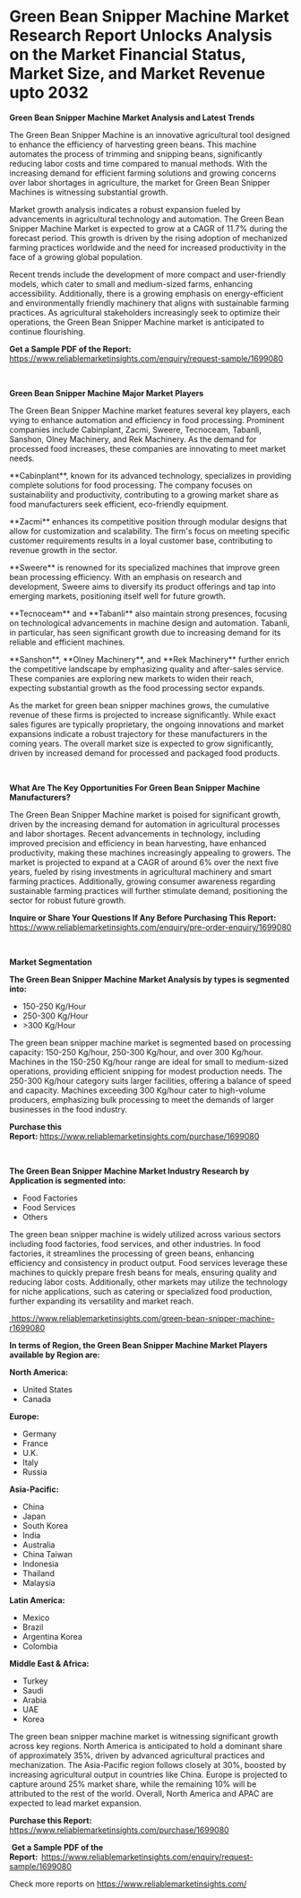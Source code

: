 <p><h1>Green Bean Snipper Machine Market Research Report Unlocks Analysis on the Market Financial Status, Market Size, and Market Revenue upto 2032</h1></p><p><strong>Green Bean Snipper Machine Market Analysis and Latest Trends</strong></p>
<p><p>The Green Bean Snipper Machine is an innovative agricultural tool designed to enhance the efficiency of harvesting green beans. This machine automates the process of trimming and snipping beans, significantly reducing labor costs and time compared to manual methods. With the increasing demand for efficient farming solutions and growing concerns over labor shortages in agriculture, the market for Green Bean Snipper Machines is witnessing substantial growth.</p><p>Market growth analysis indicates a robust expansion fueled by advancements in agricultural technology and automation. The Green Bean Snipper Machine Market is expected to grow at a CAGR of 11.7% during the forecast period. This growth is driven by the rising adoption of mechanized farming practices worldwide and the need for increased productivity in the face of a growing global population.</p><p>Recent trends include the development of more compact and user-friendly models, which cater to small and medium-sized farms, enhancing accessibility. Additionally, there is a growing emphasis on energy-efficient and environmentally friendly machinery that aligns with sustainable farming practices. As agricultural stakeholders increasingly seek to optimize their operations, the Green Bean Snipper Machine market is anticipated to continue flourishing.</p></p>
<p><strong>Get a Sample PDF of the Report:&nbsp;</strong> <a href="https://www.reliablemarketinsights.com/enquiry/request-sample/1699080?utm_campaign=2004&utm_medium=2&utm_source=Github&utm_content=ia&utm_term=19022025&utm_id=green-bean-snipper-machine">https://www.reliablemarketinsights.com/enquiry/request-sample/1699080</a></p>
<p>&nbsp;</p>
<p><strong>Green Bean Snipper Machine Major Market Players</strong></p>
<p><p>The Green Bean Snipper Machine market features several key players, each vying to enhance automation and efficiency in food processing. Prominent companies include Cabinplant, Zacmi, Sweere, Tecnoceam, Tabanli, Sanshon, Olney Machinery, and Rek Machinery. As the demand for processed food increases, these companies are innovating to meet market needs.</p><p>**Cabinplant**, known for its advanced technology, specializes in providing complete solutions for food processing. The company focuses on sustainability and productivity, contributing to a growing market share as food manufacturers seek efficient, eco-friendly equipment.</p><p>**Zacmi** enhances its competitive position through modular designs that allow for customization and scalability. The firm's focus on meeting specific customer requirements results in a loyal customer base, contributing to revenue growth in the sector.</p><p>**Sweere** is renowned for its specialized machines that improve green bean processing efficiency. With an emphasis on research and development, Sweere aims to diversify its product offerings and tap into emerging markets, positioning itself well for future growth.</p><p>**Tecnoceam** and **Tabanli** also maintain strong presences, focusing on technological advancements in machine design and automation. Tabanli, in particular, has seen significant growth due to increasing demand for its reliable and efficient machines. </p><p>**Sanshon**, **Olney Machinery**, and **Rek Machinery** further enrich the competitive landscape by emphasizing quality and after-sales service. These companies are exploring new markets to widen their reach, expecting substantial growth as the food processing sector expands.</p><p>As the market for green bean snipper machines grows, the cumulative revenue of these firms is projected to increase significantly. While exact sales figures are typically proprietary, the ongoing innovations and market expansions indicate a robust trajectory for these manufacturers in the coming years. The overall market size is expected to grow significantly, driven by increased demand for processed and packaged food products.</p></p>
<p>&nbsp;</p>
<p><strong>What Are The Key Opportunities For Green Bean Snipper Machine Manufacturers?</strong></p>
<p><p>The Green Bean Snipper Machine market is poised for significant growth, driven by the increasing demand for automation in agricultural processes and labor shortages. Recent advancements in technology, including improved precision and efficiency in bean harvesting, have enhanced productivity, making these machines increasingly appealing to growers. The market is projected to expand at a CAGR of around 6% over the next five years, fueled by rising investments in agricultural machinery and smart farming practices. Additionally, growing consumer awareness regarding sustainable farming practices will further stimulate demand, positioning the sector for robust future growth.</p></p>
<p><strong>Inquire or Share Your Questions If Any Before Purchasing This Report:</strong> <a href="https://www.reliablemarketinsights.com/enquiry/pre-order-enquiry/1699080?utm_campaign=2004&utm_medium=2&utm_source=Github&utm_content=ia&utm_term=19022025&utm_id=green-bean-snipper-machine">https://www.reliablemarketinsights.com/enquiry/pre-order-enquiry/1699080</a></p>
<p>&nbsp;</p>
<p><strong>Market Segmentation</strong></p>
<p><strong>The Green Bean Snipper Machine Market Analysis by types is segmented into:</strong></p>
<p><ul><li>150-250 Kg/Hour</li><li>250-300 Kg/Hour</li><li>>300 Kg/Hour</li></ul></p>
<p><p>The green bean snipper machine market is segmented based on processing capacity: 150-250 Kg/hour, 250-300 Kg/hour, and over 300 Kg/hour. Machines in the 150-250 Kg/hour range are ideal for small to medium-sized operations, providing efficient snipping for modest production needs. The 250-300 Kg/hour category suits larger facilities, offering a balance of speed and capacity. Machines exceeding 300 Kg/hour cater to high-volume producers, emphasizing bulk processing to meet the demands of larger businesses in the food industry.</p></p>
<p><strong>Purchase this Report:&nbsp;</strong><a href="https://www.reliablemarketinsights.com/purchase/1699080?utm_campaign=2004&utm_medium=2&utm_source=Github&utm_content=ia&utm_term=19022025&utm_id=green-bean-snipper-machine">https://www.reliablemarketinsights.com/purchase/1699080</a></p>
<p>&nbsp;</p>
<p><strong>The Green Bean Snipper Machine Market Industry Research by Application is segmented into:</strong></p>
<p><ul><li>Food Factories</li><li>Food Services</li><li>Others</li></ul></p>
<p><p>The green bean snipper machine is widely utilized across various sectors including food factories, food services, and other industries. In food factories, it streamlines the processing of green beans, enhancing efficiency and consistency in product output. Food services leverage these machines to quickly prepare fresh beans for meals, ensuring quality and reducing labor costs. Additionally, other markets may utilize the technology for niche applications, such as catering or specialized food production, further expanding its versatility and market reach.</p></p>
<p><a href="https://www.reliablemarketinsights.com/green-bean-snipper-machine-r1699080?utm_campaign=2004&utm_medium=2&utm_source=Github&utm_content=ia&utm_term=19022025&utm_id=green-bean-snipper-machine">&nbsp;https://www.reliablemarketinsights.com/green-bean-snipper-machine-r1699080</a></p>
<p><strong>In terms of Region, the Green Bean Snipper Machine Market Players available by Region are:</strong></p>
<p>
    <p> <strong> North America: </strong>
        <ul>
            <li>United States</li>
            <li>Canada</li>
        </ul>
        </p> 
    <p> <strong> Europe: </strong>
        <ul>
            <li>Germany</li>
            <li>France</li>
            <li>U.K.</li>
            <li>Italy</li>
            <li>Russia</li>
        </ul>
        </p> 
    <p> <strong> Asia-Pacific: </strong>
        <ul>
            <li>China</li>
            <li>Japan</li>
            <li>South Korea</li>
            <li>India</li>
            <li>Australia</li>
            <li>China Taiwan</li>
            <li>Indonesia</li>
            <li>Thailand</li>
            <li>Malaysia</li>
        </ul>
        </p> 
    <p> <strong> Latin America: </strong>
        <ul>
            <li>Mexico</li>
            <li>Brazil</li>
            <li>Argentina Korea</li>
            <li>Colombia</li>
        </ul>
        </p> 
    <p> <strong> Middle East & Africa: </strong>
        <ul>
            <li>Turkey</li>
            <li>Saudi</li>
            <li>Arabia</li>
            <li>UAE</li>
            <li>Korea</li>
        </ul>
    </p>
    </p>
<p><p>The green bean snipper machine market is witnessing significant growth across key regions. North America is anticipated to hold a dominant share of approximately 35%, driven by advanced agricultural practices and mechanization. The Asia-Pacific region follows closely at 30%, boosted by increasing agricultural output in countries like China. Europe is projected to capture around 25% market share, while the remaining 10% will be attributed to the rest of the world. Overall, North America and APAC are expected to lead market expansion.</p></p>
<p><strong>Purchase this Report: </strong><a href="https://www.reliablemarketinsights.com/purchase/1699080?utm_campaign=2004&utm_medium=2&utm_source=Github&utm_content=ia&utm_term=19022025&utm_id=green-bean-snipper-machine">https://www.reliablemarketinsights.com/purchase/1699080</a></p>
<p>&nbsp;<strong>Get a Sample PDF of the Report:&nbsp;&nbsp;</strong><a href="https://www.reliablemarketinsights.com/enquiry/request-sample/1699080?utm_campaign=2004&utm_medium=2&utm_source=Github&utm_content=ia&utm_term=19022025&utm_id=green-bean-snipper-machine">https://www.reliablemarketinsights.com/enquiry/request-sample/1699080</a></p>
<p><strong></strong></p>
<p>Check more reports on <a href="https://www.reliablemarketinsights.com/?utm_campaign=2004&utm_medium=2&utm_source=Github&utm_content=ia&utm_term=19022025&utm_id=green-bean-snipper-machine">https://www.reliablemarketinsights.com/</a></p>